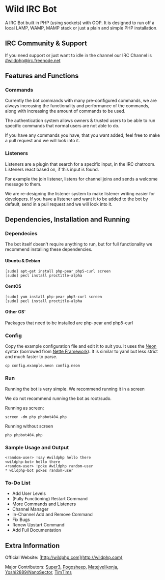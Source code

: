# Wild IRC Bot
A IRC Bot built in PHP (using sockets) with OOP.
It is designed to run off a local LAMP, WAMP, MAMP stack or just a plain and simple PHP installation.

IRC Community & Support
-------

If you need support or just want to idle in the channel our IRC Channel is
[#wildphp@irc.freenode.net](http://webchat.freenode.net/?channels=wildphp)

## Features and Functions

### Commands
Currently the bot commands with many pre-configured commands, we are always increasing the functionality and performance of the commands, along with increasing the amount of commands to be used.

The authentication system allows owners & trusted users to be able to run specific commands that normal users are not able to do.

If you have any commands you have, that you want added, feel free to make a pull request and we will look into it.


### Listeners

Listeners are a plugin that search for a specific input, in the IRC chatroom. Listeners react based on, if this input is found. 

For example the join listener, listens for channel joins and sends a welcome message to them.

We are re-designing the listener system to make listener writing easier for developers. 
If you have a listener and want it to be added to the bot by default, send in a pull request and we will look into it.

## Dependencies, Installation and Running

### Dependecies

The bot itself doesn't require anything to run, but for full functionality we recommend installing these dependencies.

#### Ubuntu & Debian
    [sudo] apt-get install php-pear php5-curl screen
    [sudo] pecl install proctitle-alpha
    
#### CentOS
    [sudo] yum install php-pear php5-curl screen
    [sudo] pecl install proctitle-alpha
    
#### Other OS'
Packages that need to be installed are php-pear and php5-curl


### Config

Copy the example configuration file and edit it to suit you. It uses the [Neon](http://ne-on.org/) syntax (borrowed from [Nette Framework](http://nette.org/en/)). It is similar to yaml but less strict and much faster to parse.

    cp config.example.neon config.neon

### Run

Running the bot is very simple. We recommend running it in a screen

We do not recommend running the bot as root/sudo.

Running as screen:

    screen -dm php phpbot404.php

Running without screen

    php phpbot404.php

### Sample Usage and Output

    <random-user> !say #wildphp hello there
    <wildphp-bot> hello there
    <random-user> !poke #wildphp random-user
    * wildphp-bot pokes random-user

### To-Do List

* Add User Levels
* (Fully Functioning) Restart Command
* More Commands and Listeners
* Channel Manager
* In-Channel Add and Remove Command
* Fix Bugs
* Renew Upstart Command
* Add Full Documentation

Extra Information
-------
Official Website: [http://wildphp.com](http://wildphp.com)

Major Contributors: [Super3](http://super3.org), [Pogosheep](http://layne-obserdia.de), [Matejvelikonja](http://velikonja.si), [Yoshi2889/NanoSector](https://github.com/Yoshi2889), [TimTims](https://timtims.me)
